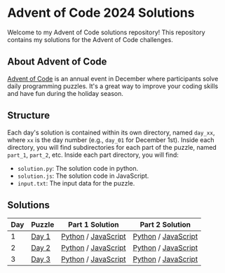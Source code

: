 # Advent of Code 2024 Solutions

Welcome to my Advent of Code solutions repository! This repository contains my solutions for the Advent of Code challenges.

## About Advent of Code

[Advent of Code](https://adventofcode.com/) is an annual event in December where participants solve daily programming puzzles. It's a great way to improve your coding skills and have fun during the holiday season.

## Structure

Each day's solution is contained within its own directory, named `day_xx`, where `xx` is the day number (e.g., `day_01` for December 1st). Inside each directory, you will find subdirectories for each part of the puzzle, named `part_1`, `part_2`, etc. Inside each part directory, you will find:

- `solution.py`: The solution code in python.
- `solution.js`: The solution code in JavaScript.
- `input.txt`: The input data for the puzzle.

## Solutions
| Day | Puzzle | Part 1 Solution | Part 2 Solution |
| --- | ------ | ---------------- | ---------------- |
| 1  | [Day 1](https://adventofcode.com/2024/day/1) | [Python]([day_01/part_1/solution.py]) / [JavaScript]([day_01/part_1/solution.js]) | [Python]([day_01/part_2/solution.py]) / [JavaScript]([day_01/part_2/solution.js]) |
| 2  | [Day 2](https://adventofcode.com/2024/day/2) | [Python]([day_02/part_1/solution.py]) / [JavaScript]([day_02/part_1/solution.js]) | [Python]([day_02/part_2/solution.py]) / [JavaScript]([day_02/part_2/solution.js]) |
| 3  | [Day 3](https://adventofcode.com/2024/day/3) | [Python]([day_03/part_1/solution.py]) / [JavaScript]([day_03/part_1/solution.js]) | [Python]([day_03/part_2/solution.py]) / [JavaScript]([day_03/part_2/solution.js]) |
